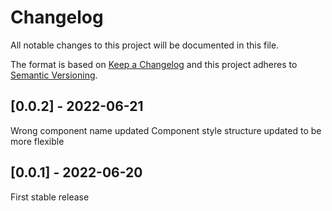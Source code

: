 # Changelog

All notable changes to this project will be documented in this file.

The format is based on [Keep a Changelog](http://keepachangelog.com/en/1.0.0/)
and this project adheres to [Semantic Versioning](http://semver.org/spec/v2.0.0.html).

## [0.0.2] - 2022-06-21

Wrong component name updated
Component style structure updated to be more flexible

## [0.0.1] - 2022-06-20

First stable release

